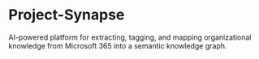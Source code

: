 # Project-Synapse
AI-powered platform for extracting, tagging, and mapping organizational knowledge from Microsoft 365 into a semantic knowledge graph.
